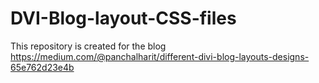 # DVI-Blog-layout-CSS-files

This repository is created for 
the blog https://medium.com/@panchalharit/different-divi-blog-layouts-designs-65e762d23e4b
